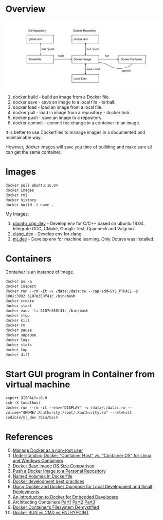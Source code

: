 # Overview
![Docker Overview](images/Docker.svg)

1. docker build - build an image from a Docker file. 
2. docker save - save an image to a local file - tarball.
3. docker load - load an image from a local file.
4. docker pull - load in image from a repository - docker hub
5. docker push - save an image to a repository.
6. docker commit - commit the change in a container to an image.

It is better to use Dockerfiles to manage images in a documented and maintainable way.

However, docker images will save you time of buillding and make sure all can get the same container.

# Images
```
docker pull ubuntu:16.04
docker images
docker rmi
docker history
docker build -t name .
```
My Images:
1. [ubuntu_cpp_dev](https://hub.docker.com/r/codible/ubuntu_cpp_dev/) - Develop env for C/C++ based on ubuntu 18.04. Integrate GCC, CMake, Google Test, Cppcheck and Valgrind.
2. [clang_dev](https://hub.docker.com/r/codible/clang_dev/) - Develop env for clang.
3. [ml_dev](https://hub.docker.com/r/codible/ml_dev/) - Develop env for machine learning. Only Octave was installed.


# Containers
Container is an instance of image.
```
docker ps -a
docker inspect
docker run --rm -it -v /data:/data:rw --cap-add=SYS_PTRACE -p 3002:3002 3107e358f41c /bin/bash
docker create
docker start
docker exec -ti 3107e358f41c /bin/bash
docker stop
docker kill
docker rm
docker pause
docker unpause
docker logs
docker stats
docker top
docker diff
```

# Start GUI program in Container from virtual machine
```
export DISPALY=:0.0
ssh -X localhost
docker run --rm -it --env="DISPLAY" -v /data/:/data/:rw --volume="$HOME/.Xauthority:/root/.Xauthority:rw" --net=host codible/ml_dev /bin/bash
```

# References
0. [Manage Docker as a non-root user](https://docs.docker.com/engine/install/linux-postinstall/#manage-docker-as-a-non-root-user)
1. [Understanding Docker "Container Host" vs. "Container OS" for Linux and Windows Containers](http://www.floydhilton.com/docker/2017/03/31/Docker-ContainerHost-vs-ContainerOS-Linux-Windows.html)
2. [Docker Base Image OS Size Comparison](https://www.brianchristner.io/docker-image-base-os-size-comparison/)
3. [Push a Docker Image to a Personal Repository](http://karlcode.owtelse.com/blog/2017/01/25/push-a-docker-image-to-personal-repository/)
4. [Named Volumes in Dockerfile](https://github.com/moby/moby/issues/30647)
5. [Docker development best practices](https://docs.docker.com/develop/dev-best-practices/)
6. [Using Docker and Docker Compose for Local Development and Small Deployments](https://www.codementor.io/jquacinella/docker-and-docker-compose-for-local-development-and-small-deployments-ph4p434gb)
7. [An Introduction to Docker for Embedded Developers](https://blog.feabhas.com/2017/09/introduction-docker-embedded-developers-part-1-getting-started/)
8. Architecting Containers [Part1](https://rhelblog.redhat.com/2015/07/29/architecting-containers-part-1-user-space-vs-kernel-space/) [Part2](https://rhelblog.redhat.com/2015/09/17/architecting-containers-part-2-why-the-user-space-matters-2/) [Part3](https://rhelblog.redhat.com/2015/11/10/architecting-containers-part-3-how-the-user-space-affects-your-application/)
9. [Docker Container’s Filesystem Demystified](https://medium.com/@nagarwal/docker-containers-filesystem-demystified-b6ed8112a04a)
10. [Docker RUN vs CMD vs ENTRYPOINT](http://goinbigdata.com/docker-run-vs-cmd-vs-entrypoint/)
